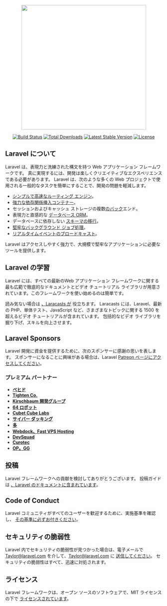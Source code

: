 <p align="center"><a href="https://laravel.com" target="_blank"><img src="https://raw.githubusercontent.com/laravel/art/master/logo-lockup/5%20SVG/2%20CMYK/1%20Full%20Color/laravel-logolockup-cmyk-red.svg" width="400"></a></p>

<p align="center">
<a href="https://travis-ci.org/laravel/framework"><img src="https://travis-ci.org/laravel/framework.svg" alt="Build Status"></a>
<a href="https://packagist.org/packages/laravel/framework"><img src="https://img.shields.io/packagist/dt/laravel/framework" alt="Total Downloads"></a>
<a href="https://packagist.org/packages/laravel/framework"><img src="https://img.shields.io/packagist/v/laravel/framework" alt="Latest Stable Version"></a>
<a href="https://packagist.org/packages/laravel/framework"><img src="https://img.shields.io/packagist/l/laravel/framework" alt="License"></a>
</p>

## <a name="about-laravel"></a>Laravel について

Laravel は、表現力と洗練された構文を持つ Web アプリケーション フレームワークです。 真に実現するには、開発は楽しくクリエイティブなエクスペリエンスである必要があります。 Laravel は、次のような多くの Web プロジェクトで使用される一般的なタスクを簡単にすることで、開発の問題を軽減します。

- [シンプルで高速なルーティング エンジン](https://laravel.com/docs/routing)。
- [強力な依存関係挿入コンテナー](https://laravel.com/docs/container)。
- セッションおよびキャッシュ ストレージ[](https://laravel.com/docs/session)の複数[のバック](https://laravel.com/docs/cache)エンド。
- 表現力と直感的な [データベース ORM](https://laravel.com/docs/eloquent)。
- データベースに依存しない [スキーマの移行](https://laravel.com/docs/migrations)。
- [堅牢なバックグラウンド ジョブ処理](https://laravel.com/docs/queues)。
- [リアルタイムイベントのブロードキャスト](https://laravel.com/docs/broadcasting)。

Laravel はアクセスしやすく強力で、大規模で堅牢なアプリケーションに必要なツールを提供します。

## <a name="learning-laravel"></a>Laravel の学習

Laravel には、すべての最新の[](https://laravel.com/docs)Web アプリケーション フレームワークに関する最も広範で徹底的なドキュメントとビデオ チュートリアル ライブラリが用意されています。このフレームワークを使い始めるのは簡単です。

読み気ない場合は [、Laracasts が](https://laracasts.com) 役立ちます。 Laracasts には、Laravel、最新の PHP、単体テスト、JavaScript など、さまざまなトピックに関する 1500 を超えるビデオ チュートリアルが含まれています。 包括的なビデオ ライブラリを掘り下げ、スキルを向上させます。

## <a name="laravel-sponsors"></a>Laravel Sponsors

Laravel 開発に資金を提供するために、次のスポンサーに感謝の思いを表します。 スポンサーになることに興味がある場合は、Laravel [Patreon ページにアクセスしてください](https://patreon.com/taylorotwell)。

### <a name="premium-partners"></a>プレミアム パートナー

- **[ベヒド](https://vehikl.com/)**
- **[Tighten Co.](https://tighten.co)**
- **[Kirschbaum 開発グループ](https://kirschbaumdevelopment.com)**
- **[64 ロボット](https://64robots.com)**
- **[Cubet Cube Labs](https://cubettech.com)**
- **[サイバー ダッキング](https://cyber-duck.co.uk)**
- **[多](https://www.many.co.uk)**
- **[Webdock、Fast VPS Hosting](https://www.webdock.io/en)**
- **[DevSquad](https://devsquad.com)**
- **[Curotec](https://www.curotec.com/)**
- **[OP。GG](https://op.gg)**

## <a name="contributing"></a>投稿

Laravel フレームワークへの貢献を検討してありがとうございます。 投稿ガイドは [、Laravel のドキュメントに含まれています](https://laravel.com/docs/contributions)。

## <a name="code-of-conduct"></a>Code of Conduct

Laravel コミュニティがすべてのユーザーを歓迎するために、実施基準を確認し、 [その基準に必ずお付きください](https://laravel.com/docs/contributions#code-of-conduct)。

## <a name="security-vulnerabilities"></a>セキュリティの脆弱性

Laravel 内でセキュリティの脆弱性が見つかった場合は、電子メールで Taylor@laravel.com を介して、Taylor@laravel.com に [送信してください](mailto:taylor@laravel.com)。 セキュリティの脆弱性はすべて、迅速に対処されます。

## <a name="license"></a>ライセンス

Laravel フレームワークは、オープン ソースのソフトウェアで、MIT ライセンスの下で [ライセンスされています](https://opensource.org/licenses/MIT)。
